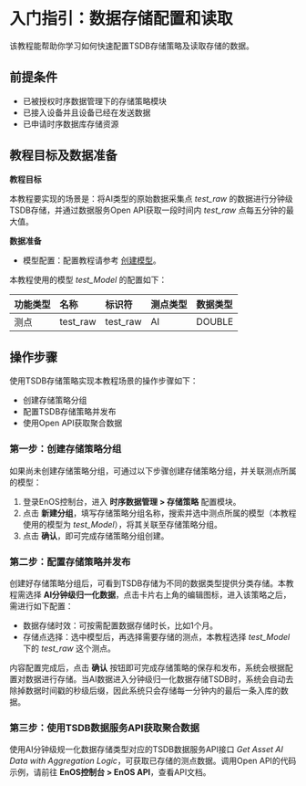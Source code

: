 # 入门指引：数据存储配置和读取

该教程能帮助你学习如何快速配置TSDB存储策略及读取存储的数据。

## 前提条件

- 已被授权时序数据管理下的存储策略模块
- 已接入设备并且设备已经在发送数据
- 已申请时序数据库存储资源

## 教程目标及数据准备

**教程目标**

本教程要实现的场景是：将AI类型的原始数据采集点 *test_raw* 的数据进行分钟级TSDB存储，并通过数据服务Open API获取一段时间内 *test_raw* 点每五分钟的最大值。

**数据准备**

- 模型配置：配置教程请参考 [创建模型](/docs/device-connection/zh_CN/latest/howto/model/creating_model.html)。

本教程使用的模型 *test_Model* 的配置如下：

| 功能类型 | 名称     | 标识符   | 测点类型 | 数据类型 |
|:---------|:---------|:---------|:---------|:---------|
| 测点     | test_raw | test_raw | AI       | DOUBLE   |

## 操作步骤

使用TSDB存储策略实现本教程场景的操作步骤如下：
- 创建存储策略分组
- 配置TSDB存储策略并发布
- 使用Open API获取聚合数据

### 第一步：创建存储策略分组

如果尚未创建存储策略分组，可通过以下步骤创建存储策略分组，并关联测点所属的模型：

1. 登录EnOS控制台，进入 **时序数据管理 > 存储策略** 配置模块。
2. 点击 **新建分组**，填写存储策略分组名称，搜索并选中测点所属的模型（本教程使用的模型为 *test_Model*），将其关联至存储策略分组。
3. 点击 **确认**，即可完成存储策略分组创建。

### 第二步：配置存储策略并发布

创建好存储策略分组后，可看到TSDB存储为不同的数据类型提供分类存储。本教程需选择 **AI分钟级归一化数据**，点击卡片右上角的编辑图标，进入该策略之后，需进行如下配置：
- 数据存储时效：可按需配置数据存储时长，比如1个月。
- 存储点选择：选中模型后，再选择需要存储的测点，本教程选择 *test_Model* 下的 *test_raw* 这个测点。

内容配置完成后，点击 **确认** 按钮即可完成存储策略的保存和发布，系统会根据配置对数据进行存储。当AI数据进入分钟级归一化数据存储TSDB时，系统会自动去除掉数据时间戳的秒级后缀，因此系统只会存储每一分钟内的最后一条入库的数据。

### 第三步：使用TSDB数据服务API获取聚合数据

使用AI分钟级规一化数据存储类型对应的TSDB数据服务API接口 *Get Asset AI Data with Aggregation Logic*，可获取已存储的测点数据。调用Open API的代码示例，请前往 **EnOS控制台 > EnOS API**，查看API文档。
